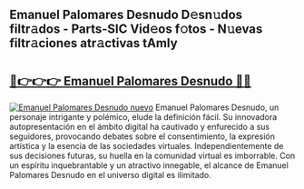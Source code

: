 ## Emanuel Palomares Desnudo D𝚎sn𝚞dos filtr𝚊dos - Parts-SIC Vid𝚎os f𝚘tos - N𝚞evas filtr𝚊ciones atr𝚊ctivas tAmIy

# <h2><a href="http://mb041m0.tromn.icu/?c=Emanuel+Palomares+Desnudo">🔗👉👉👉 Emanuel Palomares Desnudo 🔗🔗</a></h2>

[![Emanuel Palomares Desnudo nuevo](https://i.imgur.com/pEAQMta.gif)](http://mb041m0.tromn.icu/?c=Emanuel+Palomares+Desnudo)
Emanuel Palomares Desnudo, un personaje intrigante y polémico, elude la definición fácil. Su innovadora autopresentación en el ámbito digital ha cautivado y enfurecido a sus seguidores, provocando debates sobre el consentimiento, la expresión artística y la esencia de las sociedades virtuales. Independientemente de sus decisiones futuras, su huella en la comunidad virtual es imborrable. Con un espíritu inquebrantable y un atractivo innegable, el alcance de Emanuel Palomares Desnudo en el universo digital es ilimitado.
